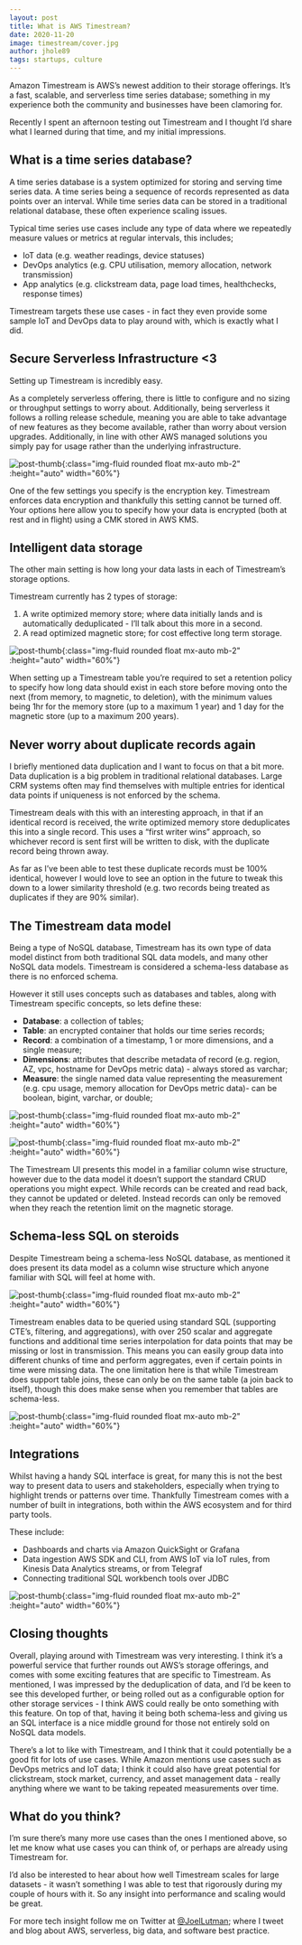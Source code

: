 ```yaml
---
layout: post
title: What is AWS Timestream?
date: 2020-11-20
image: timestream/cover.jpg
author: jhole89
tags: startups, culture
---
```


Amazon Timestream is AWS’s newest addition to their storage offerings. It’s a fast, scalable, and serverless time series database; something in my 
experience both the community and businesses have been clamoring for.

Recently I spent an afternoon testing out Timestream and I thought I’d share what I learned during that time, and my initial impressions.

## What is a time series database? 

A time series database is a system optimized for storing and serving time series data. A time series being a sequence of records represented 
as data points over an interval. While time series data can be stored in a traditional relational database, these often experience scaling issues. 

Typical time series use cases include any type of data where we repeatedly measure values or metrics at regular intervals, this includes;
- IoT data (e.g. weather readings, device statuses)
- DevOps analytics (e.g. CPU utilisation, memory allocation, network transmission)
- App analytics (e.g. clickstream data, page load times, healthchecks, response times)

Timestream targets these use cases - in fact they even provide some sample IoT and DevOps data to play around with, which is exactly what I did.

## Secure Serverless Infrastructure <3

Setting up Timestream is incredibly easy.

As a completely serverless offering, there is little to configure and no sizing or throughput settings to worry about. Additionally, being serverless 
it follows a rolling release schedule, meaning you are able to take advantage of new features as they become available, rather than worry about version 
upgrades. Additionally, in line with other AWS managed solutions you simply pay for usage rather than the underlying infrastructure.

![post-thumb]({{site.baseurl}}/assets/images/blog/timestream/database_configuration.png){:class="img-fluid rounded float mx-auto mb-2" :height="auto" width="60%"}

One of the few settings you specify is the encryption key. Timestream enforces data encryption and thankfully this setting cannot be turned off. 
Your options here allow you to specify how your data is encrypted (both at rest and in flight) using a CMK stored in AWS KMS.

## Intelligent data storage

The other main setting is how long your data lasts in each of Timestream’s storage options. 

Timestream currently has 2 types of storage:

1. A write optimized memory store; where data initially lands and is automatically deduplicated - I’ll talk about this more in a second.
2. A read optimized magnetic store; for cost effective long term storage.

![post-thumb]({{site.baseurl}}/assets/images/blog/timestream/storage_types.png){:class="img-fluid rounded float mx-auto mb-2" :height="auto" width="60%"}

When setting up a Timestream table you’re required to set a retention policy to specify how long data should exist in each store before moving 
onto the next (from memory, to magnetic, to deletion), with the minimum values being 1hr for the memory store (up to a maximum 1 year) and 1 
day for the magnetic store (up to a maximum 200 years).

## Never worry about duplicate records again

I briefly mentioned data duplication and I want to focus on that a bit more. Data duplication is a big problem in traditional relational databases. 
Large CRM systems often may find themselves with multiple entries for identical data points if uniqueness is not enforced by the schema. 

Timestream deals with this with an interesting approach, in that if an identical record is received, the write optimized memory store deduplicates 
this into a single record. This uses a “first writer wins” approach, so whichever record is sent first will be written to disk, with the duplicate record being thrown away. 

As far as I’ve been able to test these duplicate records must be 100% identical, however I would love to see an option in the future to tweak this 
down to a lower similarity threshold (e.g. two records being treated as duplicates if they are 90% similar).

## The Timestream data model

Being a type of NoSQL database, Timestream has its own type of data model distinct from both traditional SQL data models, and many other 
NoSQL data models. Timestream is considered a schema-less database as there is no enforced schema. 

However it still uses concepts such as databases and tables, along with Timestream specific concepts, so lets define these:

- **Database**: a collection of tables;
- **Table**: an encrypted container that holds our time series records;
- **Record**: a combination of a timestamp, 1 or more dimensions, and a single measure;
- **Dimensions**: attributes that describe metadata of record (e.g. region, AZ, vpc, hostname for DevOps metric data) - always stored as varchar;
- **Measure**: the single named data value representing the measurement (e.g. cpu usage, memory allocation for DevOps metric data)- can be boolean, 
  bigint, varchar, or double;

![post-thumb]({{site.baseurl}}/assets/images/blog/timestream/table_dimensions.png){:class="img-fluid rounded float mx-auto mb-2" :height="auto" width="60%"}

![post-thumb]({{site.baseurl}}/assets/images/blog/timestream/table_measures.png){:class="img-fluid rounded float mx-auto mb-2" :height="auto" width="60%"}

The Timestream UI presents this model in a familiar column wise structure, however due to the data model it doesn’t support the standard 
CRUD operations you might expect. While records can be created and read back, they cannot be updated or deleted. Instead records can only 
be removed when they reach the retention limit on the magnetic storage.

## Schema-less SQL on steroids

Despite Timestream being a schema-less NoSQL database, as mentioned it does present its data model as a column wise structure which anyone 
familiar with SQL will feel at home with. 

![post-thumb]({{site.baseurl}}/assets/images/blog/timestream/SQL_Query.png){:class="img-fluid rounded float mx-auto mb-2" :height="auto" width="60%"}

Timestream enables data to be queried using standard SQL (supporting CTE’s, filtering, and aggregations), 
with over 250 scalar and aggregate functions and additional time series interpolation for data points that may be missing or lost in transmission. 
This means you can easily group data into different chunks of time and perform aggregates, even if certain points in time were missing data. 
The one limitation here is that while Timestream does support table joins, these can only be on the same table (a join back to itself), though this 
does make sense when you remember that tables are schema-less.

![post-thumb]({{site.baseurl}}/assets/images/blog/timestream/SQL_query_results.png){:class="img-fluid rounded float mx-auto mb-2" :height="auto" width="60%"}

## Integrations
Whilst having a handy SQL interface is great, for many this is not the best way to present data to users and stakeholders, 
especially when trying to highlight trends or patterns over time. Thankfully Timestream comes with a number of built in integrations, 
both within the AWS ecosystem and for third party tools. 

These include:
- Dashboards and charts via Amazon QuickSight or Grafana
- Data ingestion AWS SDK and CLI, from AWS IoT via IoT rules, from Kinesis Data Analytics streams, or from Telegraf
- Connecting traditional SQL workbench tools over JDBC

![post-thumb]({{site.baseurl}}/assets/images/blog/timestream/quicksights.png){:class="img-fluid rounded float mx-auto mb-2" :height="auto" width="60%"}

## Closing thoughts

Overall, playing around with Timestream was very interesting. I think it’s a powerful service that further rounds out AWS’s storage offerings, 
and comes with some exciting features that are specific to Timestream. As mentioned, I was impressed by the deduplication of data, and I’d be 
keen to see this developed further, or being rolled out as a configurable option for other storage services - I think AWS could really be onto 
something with this feature. On top of that, having it being both schema-less and giving us an SQL interface is a nice middle ground for those 
not entirely sold on NoSQL data models.

There’s a lot to like with Timestream, and I think that it could potentially be a good fit for lots of use cases. While Amazon mentions use 
cases such as DevOps metrics and IoT data; I think it could also have great potential for clickstream, stock market, currency, and asset 
management data - really anything where we want to be taking repeated measurements over time. 

## What do you think?
I’m sure there’s many more use cases than the ones I mentioned above, so let me know what use cases you can think of, 
or perhaps are already using Timestream for. 

I’d also be interested to hear about how well Timestream scales for large datasets - it wasn’t something I was able to test that rigorously 
during my couple of hours with it. So any insight into performance and scaling would be great.

For more tech insight follow me on Twitter at [@JoelLutman](https://twitter.com/joellutman); where I tweet and blog about AWS, serverless, 
big data, and software best practice.

